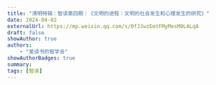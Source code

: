 ```yaml
---
title: "清明特辑：智读第四期｜《文明的进程：文明的社会发生和心理发生的研究》"
date: 2024-04-02
externalUrl: https://mp.weixin.qq.com/s/0fJJwzEmtFMyMesM0LALqA
draft: false
showAuthor: true
authors:
    - "爱读书的智学会"
showAuthorBadges: true
summary: 
tags: [智读]
---
```

